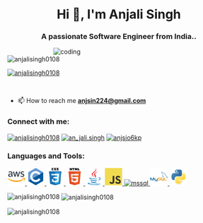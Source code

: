 <h1 align="center">Hi 👋, I'm Anjali Singh</h1>
<h3 align="center">A passionate Software Engineer from India..</h3>
<img align="right" alt="coding" width="400" src="https://www.google.com/url?sa=i&url=https%3A%2F%2Fwww.pinterest.com%2Fpin%2Fhello-dribbble-by-chlo-chassany--717268678168057748%2F&psig=AOvVaw1CS6PJ_2XIVffIaMmOtjMB&ust=1717787775848000&source=images&cd=vfe&opi=89978449&ved=0CBQQjRxqFwoTCPCXtabYx4YDFQAAAAAdAAAAABAE"

<p align="left"> <img src="https://komarev.com/ghpvc/?username=anjalisingh0108&label=Profile%20views&color=0e75b6&style=flat" alt="anjalisingh0108" /> </p>

<p align="left"> <a href="https://github.com/ryo-ma/github-profile-trophy"><img src="https://github-profile-trophy.vercel.app/?username=anjalisingh0108" alt="anjalisingh0108" /></a> </p>

<p align="left"> <a href="https://twitter.com/" target="blank"><img src="https://img.shields.io/twitter/follow/?logo=twitter&style=for-the-badge" alt="" /></a> </p>

- 📫 How to reach me **anjsin224@gmail.com**

<h3 align="left">Connect with me:</h3>
<p align="left">
<a href="https://linkedin.com/in/anjalisingh0108" target="blank"><img align="center" src="https://raw.githubusercontent.com/rahuldkjain/github-profile-readme-generator/master/src/images/icons/Social/linked-in-alt.svg" alt="anjalisingh0108" height="30" width="40" /></a>
<a href="https://instagram.com/an_jali.singh" target="blank"><img align="center" src="https://raw.githubusercontent.com/rahuldkjain/github-profile-readme-generator/master/src/images/icons/Social/instagram.svg" alt="an_jali.singh" height="30" width="40" /></a>
<a href="https://auth.geeksforgeeks.org/user/anjsio6kp" target="blank"><img align="center" src="https://raw.githubusercontent.com/rahuldkjain/github-profile-readme-generator/master/src/images/icons/Social/geeks-for-geeks.svg" alt="anjsio6kp" height="30" width="40" /></a>
</p>

<h3 align="left">Languages and Tools:</h3>
<p align="left"> <a href="https://aws.amazon.com" target="_blank" rel="noreferrer"> <img src="https://raw.githubusercontent.com/devicons/devicon/master/icons/amazonwebservices/amazonwebservices-original-wordmark.svg" alt="aws" width="40" height="40"/> </a> <a href="https://www.cprogramming.com/" target="_blank" rel="noreferrer"> <img src="https://raw.githubusercontent.com/devicons/devicon/master/icons/c/c-original.svg" alt="c" width="40" height="40"/> </a> <a href="https://www.w3schools.com/css/" target="_blank" rel="noreferrer"> <img src="https://raw.githubusercontent.com/devicons/devicon/master/icons/css3/css3-original-wordmark.svg" alt="css3" width="40" height="40"/> </a> <a href="https://www.w3.org/html/" target="_blank" rel="noreferrer"> <img src="https://raw.githubusercontent.com/devicons/devicon/master/icons/html5/html5-original-wordmark.svg" alt="html5" width="40" height="40"/> </a> <a href="https://www.java.com" target="_blank" rel="noreferrer"> <img src="https://raw.githubusercontent.com/devicons/devicon/master/icons/java/java-original.svg" alt="java" width="40" height="40"/> </a> <a href="https://developer.mozilla.org/en-US/docs/Web/JavaScript" target="_blank" rel="noreferrer"> <img src="https://raw.githubusercontent.com/devicons/devicon/master/icons/javascript/javascript-original.svg" alt="javascript" width="40" height="40"/> </a> <a href="https://www.microsoft.com/en-us/sql-server" target="_blank" rel="noreferrer"> <img src="https://www.svgrepo.com/show/303229/microsoft-sql-server-logo.svg" alt="mssql" width="40" height="40"/> </a> <a href="https://www.mysql.com/" target="_blank" rel="noreferrer"> <img src="https://raw.githubusercontent.com/devicons/devicon/master/icons/mysql/mysql-original-wordmark.svg" alt="mysql" width="40" height="40"/> </a> <a href="https://www.python.org" target="_blank" rel="noreferrer"> <img src="https://raw.githubusercontent.com/devicons/devicon/master/icons/python/python-original.svg" alt="python" width="40" height="40"/> </a> </p>

<p><img align="left" src="https://github-readme-stats.vercel.app/api/top-langs?username=anjalisingh0108&show_icons=true&locale=en&layout=compact" alt="anjalisingh0108" /></p>

<p>&nbsp;<img align="center" src="https://github-readme-stats.vercel.app/api?username=anjalisingh0108&show_icons=true&locale=en" alt="anjalisingh0108" /></p>

<p><img align="center" src="https://github-readme-streak-stats.herokuapp.com/?user=anjalisingh0108&" alt="anjalisingh0108" /></p>
